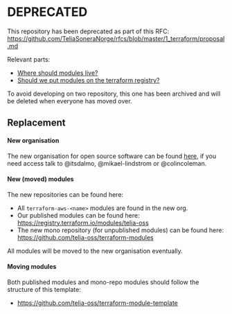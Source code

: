 # DEPRECATED

This repository has been deprecated as part of this RFC:
https://github.com/TeliaSoneraNorge/rfcs/blob/master/1_terraform/proposal.md

Relevant parts:
- [Where should modules live?](https://github.com/TeliaSoneraNorge/rfcs/blob/master/1_terraform/proposal.md#where-should-modules-live)
- [Should we put modules on the terraform registry?](https://github.com/TeliaSoneraNorge/rfcs/blob/master/1_terraform/proposal.md#should-we-put-modules-on-the-terraform-registry)

To avoid developing on two repository, this one has been archived and will be deleted when everyone has moved over.

## Replacement

#### New organisation

The new organisation for open source software can be found [here](https://github.com/telia-oss), if
you need access talk to @itsdalmo, @mikael-lindstrom or @colincoleman.

#### New (moved) modules

The new repositories can be found here:

- All `terraform-aws-<name>` modules are found in the new org.
- Our published modules can be found here: https://registry.terraform.io/modules/telia-oss
- The new mono repository (for unpublished modules) can be found here: https://github.com/telia-oss/terraform-modules

All modules will be moved to the new organisation eventually.

#### Moving modules

Both published modules and mono-repo modules should follow the structure of this template:
- https://github.com/telia-oss/terraform-module-template
